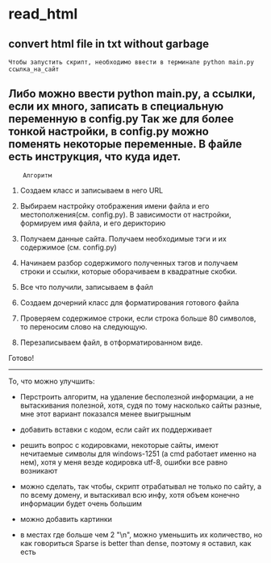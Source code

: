 # read_html
convert html file in txt without garbage
-----------------------------------------------------------------------------------
	Чтобы запустить скрипт, необходимо ввести в терминале python main.py ссылка_на_сайт
Либо можно ввести python main.py, а ссылки, если их много, записать в специальную
переменную в config.py
	Так же для более тонкой настройки, в config.py можно поменять некоторые переменные.
В файле есть инструкция, что куда идет.
-----------------------------------------------------------------------------------
	
		Алгоритм
1. Создаем класс и записываем в него URL 

2. Выбираем настройку отображения имени файла и его местополжения(см. config.py). В 
зависимости от настройки, формируем имя файла, и его дерикторию

3. Получаем данные сайта. Получаем необходимые тэги и их содержимое (см. config.py)

4. Начинаем разбор содержимого полученных тэгов и получаем строки и ссылки, которые оборачиваем
в квадратные скобки.

5. Все что получили, записываем в файл

6. Создаем дочерний класс для форматирования готового файла

7. Проверяем содержимое строки, если строка больше 80 символов, то переносим слово на следующую.

8. Перезаписываем файл, в отформатированном виде.

Готово!

------------------------------------------------------------------------------------

То, что можно улучшить:

- Перстроить алгоритм, на удаление бесполезной информации, а не вытаскивания полезной,
хотя, судя по тому насколько сайты разные, мне этот вариант показался менее выигрышным

- добавить вставки с кодом, если сайт их поддерживает

- решить вопрос с кодировками, некоторые сайты, имеют нечитаемые символы для windows-1251
(а cmd работает именно на нем), хотя у меня везде кодировка utf-8, ошибки все равно возникают

- можно сделать, так чтобы, скрипт отрабатывал не только по сайту, а по всему домену,
и вытаскивал всю инфу, хотя объем конечно информации будет очень большим

- можно добавить картинки

- в местах где больше чем 2 "\n", можно уменьшить их количество, но как говориться
Sparse is better than dense, поэтому я оставил, как есть
